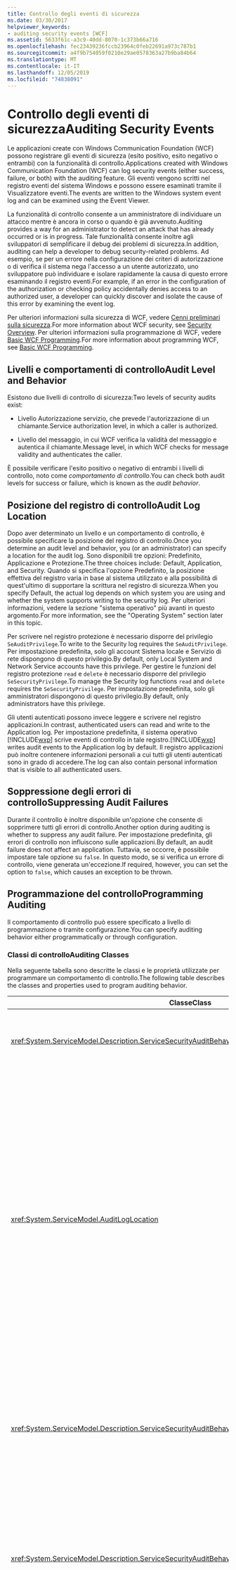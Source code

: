 ```yaml
---
title: Controllo degli eventi di sicurezza
ms.date: 03/30/2017
helpviewer_keywords:
- auditing security events [WCF]
ms.assetid: 5633f61c-a3c9-40dd-8070-1c373b66a716
ms.openlocfilehash: fec23439236fccb23964c0feb22691a973c787b1
ms.sourcegitcommit: a4f9b754059f0210e29ae0578363a27b9ba84b64
ms.translationtype: MT
ms.contentlocale: it-IT
ms.lasthandoff: 12/05/2019
ms.locfileid: "74838091"
---
```

# <a name="auditing-security-events"></a><span data-ttu-id="fa1d2-102">Controllo degli eventi di sicurezza</span><span class="sxs-lookup"><span data-stu-id="fa1d2-102">Auditing Security Events</span></span>
<span data-ttu-id="fa1d2-103">Le applicazioni create con Windows Communication Foundation (WCF) possono registrare gli eventi di sicurezza (esito positivo, esito negativo o entrambi) con la funzionalità di controllo.</span><span class="sxs-lookup"><span data-stu-id="fa1d2-103">Applications created with Windows Communication Foundation (WCF) can log security events (either success, failure, or both) with the auditing feature.</span></span> <span data-ttu-id="fa1d2-104">Gli eventi vengono scritti nel registro eventi del sistema Windows e possono essere esaminati tramite il Visualizzatore eventi.</span><span class="sxs-lookup"><span data-stu-id="fa1d2-104">The events are written to the Windows system event log and can be examined using the Event Viewer.</span></span>  
  
 <span data-ttu-id="fa1d2-105">La funzionalità di controllo consente a un amministratore di individuare un attacco mentre è ancora in corso o quando è già avvenuto.</span><span class="sxs-lookup"><span data-stu-id="fa1d2-105">Auditing provides a way for an administrator to detect an attack that has already occurred or is in progress.</span></span> <span data-ttu-id="fa1d2-106">Tale funzionalità consente inoltre agli sviluppatori di semplificare il debug dei problemi di sicurezza.</span><span class="sxs-lookup"><span data-stu-id="fa1d2-106">In addition, auditing can help a developer to debug security-related problems.</span></span> <span data-ttu-id="fa1d2-107">Ad esempio, se per un errore nella configurazione dei criteri di autorizzazione o di verifica il sistema nega l'accesso a un utente autorizzato, uno sviluppatore può individuare e isolare rapidamente la causa di questo errore esaminando il registro eventi.</span><span class="sxs-lookup"><span data-stu-id="fa1d2-107">For example, if an error in the configuration of the authorization or checking policy accidentally denies access to an authorized user, a developer can quickly discover and isolate the cause of this error by examining the event log.</span></span>  
  
 <span data-ttu-id="fa1d2-108">Per ulteriori informazioni sulla sicurezza di WCF, vedere [Cenni preliminari sulla sicurezza](../../../../docs/framework/wcf/feature-details/security-overview.md).</span><span class="sxs-lookup"><span data-stu-id="fa1d2-108">For more information about WCF security, see [Security Overview](../../../../docs/framework/wcf/feature-details/security-overview.md).</span></span> <span data-ttu-id="fa1d2-109">Per ulteriori informazioni sulla programmazione di WCF, vedere [Basic WCF Programming](../../../../docs/framework/wcf/basic-wcf-programming.md).</span><span class="sxs-lookup"><span data-stu-id="fa1d2-109">For more information about programming WCF, see [Basic WCF Programming](../../../../docs/framework/wcf/basic-wcf-programming.md).</span></span>  
  
## <a name="audit-level-and-behavior"></a><span data-ttu-id="fa1d2-110">Livelli e comportamenti di controllo</span><span class="sxs-lookup"><span data-stu-id="fa1d2-110">Audit Level and Behavior</span></span>  
 <span data-ttu-id="fa1d2-111">Esistono due livelli di controllo di sicurezza:</span><span class="sxs-lookup"><span data-stu-id="fa1d2-111">Two levels of security audits exist:</span></span>  
  
- <span data-ttu-id="fa1d2-112">Livello Autorizzazione servizio, che prevede l'autorizzazione di un chiamante.</span><span class="sxs-lookup"><span data-stu-id="fa1d2-112">Service authorization level, in which a caller is authorized.</span></span>  
  
- <span data-ttu-id="fa1d2-113">Livello del messaggio, in cui WCF verifica la validità del messaggio e autentica il chiamante.</span><span class="sxs-lookup"><span data-stu-id="fa1d2-113">Message level, in which WCF checks for message validity and authenticates the caller.</span></span>  
  
 <span data-ttu-id="fa1d2-114">È possibile verificare l'esito positivo o negativo di entrambi i livelli di controllo, noto come *comportamento di controllo*.</span><span class="sxs-lookup"><span data-stu-id="fa1d2-114">You can check both audit levels for success or failure, which is known as the *audit behavior*.</span></span>  
  
## <a name="audit-log-location"></a><span data-ttu-id="fa1d2-115">Posizione del registro di controllo</span><span class="sxs-lookup"><span data-stu-id="fa1d2-115">Audit Log Location</span></span>  
 <span data-ttu-id="fa1d2-116">Dopo aver determinato un livello e un comportamento di controllo, è possibile specificare la posizione del registro di controllo.</span><span class="sxs-lookup"><span data-stu-id="fa1d2-116">Once you determine an audit level and behavior, you (or an administrator) can specify a location for the audit log.</span></span> <span data-ttu-id="fa1d2-117">Sono disponibili tre opzioni: Predefinito, Applicazione e Protezione.</span><span class="sxs-lookup"><span data-stu-id="fa1d2-117">The three choices include: Default, Application, and Security.</span></span> <span data-ttu-id="fa1d2-118">Quando si specifica l'opzione Predefinito, la posizione effettiva del registro varia in base al sistema utilizzato e alla possibilità di quest'ultimo di supportare la scrittura nel registro di sicurezza.</span><span class="sxs-lookup"><span data-stu-id="fa1d2-118">When you specify Default, the actual log depends on which system you are using and whether the system supports writing to the security log.</span></span> <span data-ttu-id="fa1d2-119">Per ulteriori informazioni, vedere la sezione "sistema operativo" più avanti in questo argomento.</span><span class="sxs-lookup"><span data-stu-id="fa1d2-119">For more information, see the "Operating System" section later in this topic.</span></span>  
  
 <span data-ttu-id="fa1d2-120">Per scrivere nel registro protezione è necessario disporre del privilegio `SeAuditPrivilege`.</span><span class="sxs-lookup"><span data-stu-id="fa1d2-120">To write to the Security log requires the `SeAuditPrivilege`.</span></span> <span data-ttu-id="fa1d2-121">Per impostazione predefinita, solo gli account Sistema locale e Servizio di rete dispongono di questo privilegio.</span><span class="sxs-lookup"><span data-stu-id="fa1d2-121">By default, only Local System and Network Service accounts have this privilege.</span></span> <span data-ttu-id="fa1d2-122">Per gestire le funzioni del registro protezione `read` e `delete` è necessario disporre del privilegio `SeSecurityPrivilege`.</span><span class="sxs-lookup"><span data-stu-id="fa1d2-122">To manage the Security log functions `read` and `delete` requires the `SeSecurityPrivilege`.</span></span> <span data-ttu-id="fa1d2-123">Per impostazione predefinita, solo gli amministratori dispongono di questo privilegio.</span><span class="sxs-lookup"><span data-stu-id="fa1d2-123">By default, only administrators have this privilege.</span></span>  
  
 <span data-ttu-id="fa1d2-124">Gli utenti autenticati possono invece leggere e scrivere nel registro applicazioni.</span><span class="sxs-lookup"><span data-stu-id="fa1d2-124">In contrast, authenticated users can read and write to the Application log.</span></span> <span data-ttu-id="fa1d2-125">Per impostazione predefinita, il sistema operativo [!INCLUDE[wxp](../../../../includes/wxp-md.md)] scrive eventi di controllo in tale registro.</span><span class="sxs-lookup"><span data-stu-id="fa1d2-125">[!INCLUDE[wxp](../../../../includes/wxp-md.md)] writes audit events to the Application log by default.</span></span> <span data-ttu-id="fa1d2-126">Il registro applicazioni può inoltre contenere informazioni personali a cui tutti gli utenti autenticati sono in grado di accedere.</span><span class="sxs-lookup"><span data-stu-id="fa1d2-126">The log can also contain personal information that is visible to all authenticated users.</span></span>  
  
## <a name="suppressing-audit-failures"></a><span data-ttu-id="fa1d2-127">Soppressione degli errori di controllo</span><span class="sxs-lookup"><span data-stu-id="fa1d2-127">Suppressing Audit Failures</span></span>  
 <span data-ttu-id="fa1d2-128">Durante il controllo è inoltre disponibile un'opzione che consente di sopprimere tutti gli errori di controllo.</span><span class="sxs-lookup"><span data-stu-id="fa1d2-128">Another option during auditing is whether to suppress any audit failure.</span></span> <span data-ttu-id="fa1d2-129">Per impostazione predefinita, gli errori di controllo non influiscono sulle applicazioni.</span><span class="sxs-lookup"><span data-stu-id="fa1d2-129">By default, an audit failure does not affect an application.</span></span> <span data-ttu-id="fa1d2-130">Tuttavia, se occorre, è possibile impostare tale opzione su `false`. In questo modo, se si verifica un errore di controllo, viene generata un'eccezione.</span><span class="sxs-lookup"><span data-stu-id="fa1d2-130">If required, however, you can set the option to `false`, which causes an exception to be thrown.</span></span>  
  
## <a name="programming-auditing"></a><span data-ttu-id="fa1d2-131">Programmazione del controllo</span><span class="sxs-lookup"><span data-stu-id="fa1d2-131">Programming Auditing</span></span>  
 <span data-ttu-id="fa1d2-132">Il comportamento di controllo può essere specificato a livello di programmazione o tramite configurazione.</span><span class="sxs-lookup"><span data-stu-id="fa1d2-132">You can specify auditing behavior either programmatically or through configuration.</span></span>  
  
### <a name="auditing-classes"></a><span data-ttu-id="fa1d2-133">Classi di controllo</span><span class="sxs-lookup"><span data-stu-id="fa1d2-133">Auditing Classes</span></span>  
 <span data-ttu-id="fa1d2-134">Nella seguente tabella sono descritte le classi e le proprietà utilizzate per programmare un comportamento di controllo.</span><span class="sxs-lookup"><span data-stu-id="fa1d2-134">The following table describes the classes and properties used to program auditing behavior.</span></span>  
  
|<span data-ttu-id="fa1d2-135">Classe</span><span class="sxs-lookup"><span data-stu-id="fa1d2-135">Class</span></span>|<span data-ttu-id="fa1d2-136">Descrizione</span><span class="sxs-lookup"><span data-stu-id="fa1d2-136">Description</span></span>|  
|-----------|-----------------|  
|<xref:System.ServiceModel.Description.ServiceSecurityAuditBehavior>|<span data-ttu-id="fa1d2-137">Consente di impostare le opzioni di controllo come comportamento di servizio.</span><span class="sxs-lookup"><span data-stu-id="fa1d2-137">Enables setting options for auditing as a service behavior.</span></span>|  
|<xref:System.ServiceModel.AuditLogLocation>|<span data-ttu-id="fa1d2-138">Enumerazione che consente di specificare la posizione del registro in cui scrivere.</span><span class="sxs-lookup"><span data-stu-id="fa1d2-138">Enumeration to specify which log to write to.</span></span> <span data-ttu-id="fa1d2-139">I valori possibili sono Predefinito, Applicazione e Protezione.</span><span class="sxs-lookup"><span data-stu-id="fa1d2-139">The possible values are Default, Application, and Security.</span></span> <span data-ttu-id="fa1d2-140">Quando si seleziona Predefinito, il sistema operativo determina la posizione effettiva del registro.</span><span class="sxs-lookup"><span data-stu-id="fa1d2-140">When you select Default, the operating system determines the actual log location.</span></span> <span data-ttu-id="fa1d2-141">Per ulteriori informazioni, vedere la sezione "Scelta fra registro eventi Applicazione o Protezione" del presente argomento.</span><span class="sxs-lookup"><span data-stu-id="fa1d2-141">See the "Application or Security Event Log Choice" section later in this topic.</span></span>|  
|<xref:System.ServiceModel.Description.ServiceSecurityAuditBehavior.MessageAuthenticationAuditLevel%2A>|<span data-ttu-id="fa1d2-142">Specifica il livello Messaggio utilizzato per i controlli a livello di messaggio.</span><span class="sxs-lookup"><span data-stu-id="fa1d2-142">Specifies which types of message authentication events are audited at the message level.</span></span> <span data-ttu-id="fa1d2-143">Sono disponibili le opzioni `None`, `Failure`, `Success`, e `SuccessOrFailure`.</span><span class="sxs-lookup"><span data-stu-id="fa1d2-143">The choices are `None`, `Failure`, `Success`, and `SuccessOrFailure`.</span></span>|  
|<xref:System.ServiceModel.Description.ServiceSecurityAuditBehavior.ServiceAuthorizationAuditLevel%2A>|<span data-ttu-id="fa1d2-144">Specifica il livello Autorizzazione servizio utilizzato per i controlli a livello di servizio.</span><span class="sxs-lookup"><span data-stu-id="fa1d2-144">Specifies which types of service authorization events are audited at the service level.</span></span> <span data-ttu-id="fa1d2-145">Sono disponibili le opzioni `None`, `Failure`, `Success`, e `SuccessOrFailure`.</span><span class="sxs-lookup"><span data-stu-id="fa1d2-145">The choices are `None`, `Failure`, `Success`, and `SuccessOrFailure`.</span></span>|  
|<xref:System.ServiceModel.Description.ServiceSecurityAuditBehavior.SuppressAuditFailure%2A>|<span data-ttu-id="fa1d2-146">Specifica la modalità di elaborazione della richiesta del client quando un controllo ha esito negativo.</span><span class="sxs-lookup"><span data-stu-id="fa1d2-146">Specifies what happens to the client request when auditing fails.</span></span> <span data-ttu-id="fa1d2-147">Ciò ad esempio si verifica quando il servizio tenta di scrivere nel registro protezione senza tuttavia disporre del privilegio `SeAuditPrivilege`.</span><span class="sxs-lookup"><span data-stu-id="fa1d2-147">For example, when the service attempts to write to the security log, but does not have `SeAuditPrivilege`.</span></span> <span data-ttu-id="fa1d2-148">Il valore predefinito `true` indica che gli errori vengono ignorati e che la richiesta del client viene elaborata normalmente.</span><span class="sxs-lookup"><span data-stu-id="fa1d2-148">The default value of `true` indicates that failures are ignored, and the client request is processed normally.</span></span>|  
  
 <span data-ttu-id="fa1d2-149">Per un esempio di configurazione di un'applicazione per la registrazione degli eventi di controllo, vedere [procedura: controllare gli eventi di sicurezza](../../../../docs/framework/wcf/feature-details/how-to-audit-wcf-security-events.md).</span><span class="sxs-lookup"><span data-stu-id="fa1d2-149">For an example of setting up an application to log audit events, see [How to: Audit Security Events](../../../../docs/framework/wcf/feature-details/how-to-audit-wcf-security-events.md).</span></span>  
  
### <a name="configuration"></a><span data-ttu-id="fa1d2-150">Configurazione di</span><span class="sxs-lookup"><span data-stu-id="fa1d2-150">Configuration</span></span>  
 <span data-ttu-id="fa1d2-151">È anche possibile usare la configurazione per specificare il comportamento di controllo aggiungendo un [\<serviceSecurityAudit >](../../../../docs/framework/configure-apps/file-schema/wcf/servicesecurityaudit.md) nel [\<comportamenti >](../../../../docs/framework/configure-apps/file-schema/wcf/behaviors.md).</span><span class="sxs-lookup"><span data-stu-id="fa1d2-151">You can also use configuration to specify auditing behavior by adding a [\<serviceSecurityAudit>](../../../../docs/framework/configure-apps/file-schema/wcf/servicesecurityaudit.md) under the [\<behaviors>](../../../../docs/framework/configure-apps/file-schema/wcf/behaviors.md).</span></span> <span data-ttu-id="fa1d2-152">È necessario aggiungere l'elemento sotto un [comportamento di\<](../../../../docs/framework/configure-apps/file-schema/wcf/behavior-of-endpointbehaviors.md) come illustrato nel codice seguente.</span><span class="sxs-lookup"><span data-stu-id="fa1d2-152">You must add the element under a [\<behavior>](../../../../docs/framework/configure-apps/file-schema/wcf/behavior-of-endpointbehaviors.md) as shown in the following code.</span></span>  
  
```xml  
<configuration>  
  <system.serviceModel>  
    <behaviors>  
      <behavior>  
        <!-- auditLogLocation="Application" or "Security" -->  
        <serviceSecurityAudit  
                  auditLogLocation="Application"  
                  suppressAuditFailure="true"  
                  serviceAuthorizationAuditLevel="Failure"  
                  messageAuthenticationAuditLevel="SuccessOrFailure" />   
      </behavior>  
    </behaviors>  
  </system.serviceModel>  
</configuration>  
```  
  
 <span data-ttu-id="fa1d2-153">Se il controllo è attivo e non è stata specificata alcuna posizione `auditLogLocation`, la posizione predefinita del registro è "Protezione" se la piattaforma supporta la scrittura in tale registro. In caso contrario, tale posizione è "Applicazione".</span><span class="sxs-lookup"><span data-stu-id="fa1d2-153">If auditing is enabled and an `auditLogLocation` is not specified, the default log name is "Security" log for the platform supporting writing to the Security log; otherwise, it is "Application" log.</span></span> <span data-ttu-id="fa1d2-154">Solo i sistemi operativi [!INCLUDE[ws2003](../../../../includes/ws2003-md.md)] e Windows Vista supportano la scrittura nel registro di sicurezza.</span><span class="sxs-lookup"><span data-stu-id="fa1d2-154">Only the [!INCLUDE[ws2003](../../../../includes/ws2003-md.md)] and Windows Vista operating systems support writing to the Security log.</span></span> <span data-ttu-id="fa1d2-155">Per ulteriori informazioni, vedere la sezione "sistema operativo" più avanti in questo argomento.</span><span class="sxs-lookup"><span data-stu-id="fa1d2-155">For more information, see the "Operating System" section later in this topic.</span></span>  
  
## <a name="security-considerations"></a><span data-ttu-id="fa1d2-156">Considerazioni sulla sicurezza</span><span class="sxs-lookup"><span data-stu-id="fa1d2-156">Security Considerations</span></span>  
 <span data-ttu-id="fa1d2-157">Un utente malintenzionato a conoscenza del fatto che il controllo è attivo può inviare messaggi non validi che comportano la scrittura di voci di controllo.</span><span class="sxs-lookup"><span data-stu-id="fa1d2-157">If a malicious user knows that auditing is enabled, that attacker can send invalid messages that cause audit entries to be written.</span></span> <span data-ttu-id="fa1d2-158">Ciò comporta a sua volta la generazione di errori nel sistema di controllo.</span><span class="sxs-lookup"><span data-stu-id="fa1d2-158">If the audit log is filled in this manner, the auditing system fails.</span></span> <span data-ttu-id="fa1d2-159">Per ridurre questo problema, impostare la proprietà <xref:System.ServiceModel.Description.ServiceSecurityAuditBehavior.SuppressAuditFailure%2A> su `true` e usare le proprietà del Visualizzatore eventi per controllare il comportamento di controllo.</span><span class="sxs-lookup"><span data-stu-id="fa1d2-159">To mitigate this, set the <xref:System.ServiceModel.Description.ServiceSecurityAuditBehavior.SuppressAuditFailure%2A> property to `true` and use the properties of the Event Viewer to control the auditing behavior.</span></span> <span data-ttu-id="fa1d2-160">Per ulteriori informazioni, vedere l'articolo supporto tecnico Microsoft sulla visualizzazione e la gestione dei registri eventi utilizzando la Visualizzatore eventi in Windows XP disponibile in [come visualizzare e gestire i registri eventi in Visualizzatore eventi di Windows XP](https://go.microsoft.com/fwlink/?LinkId=89150).</span><span class="sxs-lookup"><span data-stu-id="fa1d2-160">For more information, see the Microsoft Support article on viewing and managing event logs by using the Event Viewer in Windows XP available at [How to view and manage event logs in Event Viewer in Windows XP](https://go.microsoft.com/fwlink/?LinkId=89150).</span></span>  
  
 <span data-ttu-id="fa1d2-161">Gli eventi di controllo scritti nel registro applicazioni in [!INCLUDE[wxp](../../../../includes/wxp-md.md)] sono visualizzabili da qualsiasi utente autenticato.</span><span class="sxs-lookup"><span data-stu-id="fa1d2-161">Audit events that are written to the Application Log on [!INCLUDE[wxp](../../../../includes/wxp-md.md)] are visible to any authenticated user.</span></span>  
  
## <a name="choosing-between-application-and-security-event-logs"></a><span data-ttu-id="fa1d2-162">Scelta fra registro eventi Applicazione o Protezione</span><span class="sxs-lookup"><span data-stu-id="fa1d2-162">Choosing Between Application and Security Event Logs</span></span>  
 <span data-ttu-id="fa1d2-163">Nelle tabelle seguenti sono fornite informazioni per scegliere se eseguire la registrazione nel registro eventi Applicazione o nel registro eventi Protezione.</span><span class="sxs-lookup"><span data-stu-id="fa1d2-163">The following tables provide information to help you choose whether to log into the Application or the Security event log.</span></span>  
  
#### <a name="operating-system"></a><span data-ttu-id="fa1d2-164">Sistema operativo</span><span class="sxs-lookup"><span data-stu-id="fa1d2-164">Operating System</span></span>  
  
|<span data-ttu-id="fa1d2-165">System</span><span class="sxs-lookup"><span data-stu-id="fa1d2-165">System</span></span>|<span data-ttu-id="fa1d2-166">Registro applicazioni</span><span class="sxs-lookup"><span data-stu-id="fa1d2-166">Application log</span></span>|<span data-ttu-id="fa1d2-167">Registro protezione</span><span class="sxs-lookup"><span data-stu-id="fa1d2-167">Security log</span></span>|  
|------------|---------------------|------------------|  
|[!INCLUDE[wxpsp2](../../../../includes/wxpsp2-md.md)] <span data-ttu-id="fa1d2-168">o versione successiva</span><span class="sxs-lookup"><span data-stu-id="fa1d2-168">or later</span></span>|<span data-ttu-id="fa1d2-169">Supportato</span><span class="sxs-lookup"><span data-stu-id="fa1d2-169">Supported</span></span>|<span data-ttu-id="fa1d2-170">Non supportato</span><span class="sxs-lookup"><span data-stu-id="fa1d2-170">Not supported</span></span>|  
|[!INCLUDE[ws2003sp1](../../../../includes/ws2003sp1-md.md)] <span data-ttu-id="fa1d2-171">e Windows Vista</span><span class="sxs-lookup"><span data-stu-id="fa1d2-171">and Windows Vista</span></span>|<span data-ttu-id="fa1d2-172">Supportato</span><span class="sxs-lookup"><span data-stu-id="fa1d2-172">Supported</span></span>|<span data-ttu-id="fa1d2-173">Il contesto del thread deve disporre del privilegio `SeAuditPrivilege`</span><span class="sxs-lookup"><span data-stu-id="fa1d2-173">Thread context must possess `SeAuditPrivilege`</span></span>|  
  
#### <a name="other-factors"></a><span data-ttu-id="fa1d2-174">Altri fattori</span><span class="sxs-lookup"><span data-stu-id="fa1d2-174">Other Factors</span></span>  
 <span data-ttu-id="fa1d2-175">Oltre al sistema operativo, nella tabella seguente sono descritte le altre impostazioni che controllano l'attivazione della registrazione.</span><span class="sxs-lookup"><span data-stu-id="fa1d2-175">In addition to the operating system, the following table describes other settings that control the enablement of logging.</span></span>  
  
|<span data-ttu-id="fa1d2-176">Fattore</span><span class="sxs-lookup"><span data-stu-id="fa1d2-176">Factor</span></span>|<span data-ttu-id="fa1d2-177">Registro applicazioni</span><span class="sxs-lookup"><span data-stu-id="fa1d2-177">Application log</span></span>|<span data-ttu-id="fa1d2-178">Registro protezione</span><span class="sxs-lookup"><span data-stu-id="fa1d2-178">Security log</span></span>|  
|------------|---------------------|------------------|  
|<span data-ttu-id="fa1d2-179">Gestione dei criteri di controllo</span><span class="sxs-lookup"><span data-stu-id="fa1d2-179">Audit policy management</span></span>|<span data-ttu-id="fa1d2-180">Non applicabile.</span><span class="sxs-lookup"><span data-stu-id="fa1d2-180">Not applicable.</span></span>|<span data-ttu-id="fa1d2-181">Insieme alla configurazione, il registro protezione viene controllato anche in base ai criteri LSA (Local Security Authority, autorità di sicurezza locale).</span><span class="sxs-lookup"><span data-stu-id="fa1d2-181">Along with configuration, the Security log is also controlled by the local security authority (LSA) policy.</span></span> <span data-ttu-id="fa1d2-182">È inoltre necessario attivare la categoria "Controlla accesso agli oggetti".</span><span class="sxs-lookup"><span data-stu-id="fa1d2-182">The "Audit object access" category must also be enabled.</span></span>|  
|<span data-ttu-id="fa1d2-183">Esperienza utente predefinita</span><span class="sxs-lookup"><span data-stu-id="fa1d2-183">Default user experience</span></span>|<span data-ttu-id="fa1d2-184">Tutti gli utenti autenticati possono scrivere nel registro applicazioni. Di conseguenza, per i processi delle applicazioni non è necessario eseguire alcun passaggio aggiuntivo di autorizzazione.</span><span class="sxs-lookup"><span data-stu-id="fa1d2-184">All authenticated users can write to the Application log, so no additional permission step is needed for application processes.</span></span>|<span data-ttu-id="fa1d2-185">Il processo dell'applicazione (ovvero il relativo contesto) deve disporre del privilegio `SeAuditPrivilege`.</span><span class="sxs-lookup"><span data-stu-id="fa1d2-185">The application process (context) must have `SeAuditPrivilege`.</span></span>|  
  
## <a name="see-also"></a><span data-ttu-id="fa1d2-186">Vedere anche</span><span class="sxs-lookup"><span data-stu-id="fa1d2-186">See also</span></span>

- <xref:System.ServiceModel.Description.ServiceSecurityAuditBehavior>
- <xref:System.ServiceModel.AuditLogLocation>
- [<span data-ttu-id="fa1d2-187">Panoramica della sicurezza</span><span class="sxs-lookup"><span data-stu-id="fa1d2-187">Security Overview</span></span>](../../../../docs/framework/wcf/feature-details/security-overview.md)
- [<span data-ttu-id="fa1d2-188">Programmazione WCF di base</span><span class="sxs-lookup"><span data-stu-id="fa1d2-188">Basic WCF Programming</span></span>](../../../../docs/framework/wcf/basic-wcf-programming.md)
- [<span data-ttu-id="fa1d2-189">Procedura: Controllare gli eventi di sicurezza</span><span class="sxs-lookup"><span data-stu-id="fa1d2-189">How to: Audit Security Events</span></span>](../../../../docs/framework/wcf/feature-details/how-to-audit-wcf-security-events.md)
- [<span data-ttu-id="fa1d2-190">\<serviceSecurityAudit></span><span class="sxs-lookup"><span data-stu-id="fa1d2-190">\<serviceSecurityAudit></span></span>](../../../../docs/framework/configure-apps/file-schema/wcf/servicesecurityaudit.md)
- [<span data-ttu-id="fa1d2-191">comportamenti di \<</span><span class="sxs-lookup"><span data-stu-id="fa1d2-191">\<behaviors></span></span>](../../../../docs/framework/configure-apps/file-schema/wcf/behaviors.md)
- [<span data-ttu-id="fa1d2-192">Modello di sicurezza per Windows Server AppFabric</span><span class="sxs-lookup"><span data-stu-id="fa1d2-192">Security Model for Windows Server App Fabric</span></span>](https://go.microsoft.com/fwlink/?LinkID=201279&clcid=0x409)
